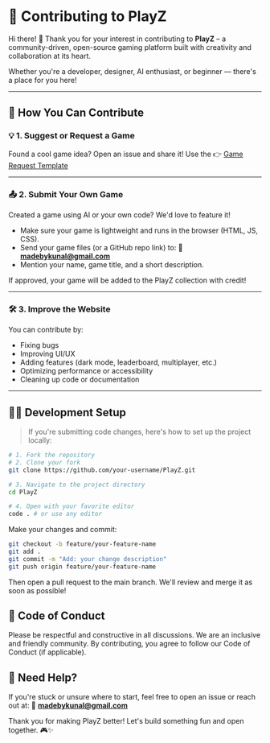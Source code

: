 # 🤝 Contributing to PlayZ

Hi there! 👋
Thank you for your interest in contributing to **PlayZ** – a community-driven, open-source gaming platform built with creativity and collaboration at its heart.

Whether you're a developer, designer, AI enthusiast, or beginner — there's a place for you here!

---

## 🧩 How You Can Contribute

### 💡 1. Suggest or Request a Game
Found a cool game idea? Open an issue and share it!
Use the 👉 [Game Request Template](https://github.com/kunal-creates/PlayZ/issues/new?template=game_request.md)

---

### 📤 2. Submit Your Own Game
Created a game using AI or your own code? We'd love to feature it!

- Make sure your game is lightweight and runs in the browser (HTML, JS, CSS).
- Send your game files (or a GitHub repo link) to:
📧 **madebykunal@gmail.com**
- Mention your name, game title, and a short description.

If approved, your game will be added to the PlayZ collection with credit!

---

### 🛠 3. Improve the Website
You can contribute by:
- Fixing bugs
- Improving UI/UX
- Adding features (dark mode, leaderboard, multiplayer, etc.)
- Optimizing performance or accessibility
- Cleaning up code or documentation

---

## 🧑‍💻 Development Setup

> If you're submitting code changes, here's how to set up the project locally:

```bash
# 1. Fork the repository
# 2. Clone your fork
git clone https://github.com/your-username/PlayZ.git

# 3. Navigate to the project directory
cd PlayZ

# 4. Open with your favorite editor
code . # or use any editor
```

Make your changes and commit:

```bash
git checkout -b feature/your-feature-name
git add .
git commit -m "Add: your change description"
git push origin feature/your-feature-name
```

Then open a pull request to the main branch.
We'll review and merge it as soon as possible!

## 📢 Code of Conduct
Please be respectful and constructive in all discussions. We are an inclusive and friendly community.
By contributing, you agree to follow our Code of Conduct (if applicable).

## 🌟 Need Help?
If you're stuck or unsure where to start, feel free to open an issue or reach out at:
📧 **madebykunal@gmail.com**

Thank you for making PlayZ better!
Let's build something fun and open together. 🎮✨
